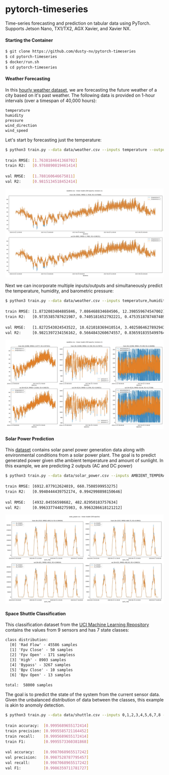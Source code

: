 # pytorch-timeseries

Time-series forecasting and prediction on tabular data using PyTorch.  Supports Jetson Nano, TX1/TX2, AGX Xavier, and Xavier NX.

#### Starting the Container

``` bash
$ git clone https://github.com/dusty-nv/pytorch-timeseries
$ cd pytorch-timeseries
$ docker/run.sh
$ cd pytorch-timeseries
```

#### Weather Forecasting

In this [hourly weather dataset](https://www.kaggle.com/selfishgene/historical-hourly-weather-data), we are forecasting the future weather of a city based on it's past weather.  The following data is provided on 1-hour intervals (over a timespan of 40,000 hours):

```
temperature
humidity
pressure
wind_direction
wind_speed
```

Let's start by forecasting just the temperature:

``` bash
$ python3 train.py --data data/weather.csv --inputs temperature --outputs temperature --horizon 1

train RMSE: [1.7638184641368702]
train R2:   [0.9768890819461414]

val RMSE:   [1.788160646675811]
val R2:     [0.9815134518452414]
```

![Weather Forecasting](data/weather_temperature.jpg)

Next we can incorporate multiple inputs/outputs and simultaneously predict the temperature, humidity, and barometric pressure:

``` bash
$ python3 train.py --data data/weather.csv --inputs temperature,humidity,pressure --outputs temperature,humidity,pressure --horizon 1

train RMSE: [1.8732083404885846, 7.086468834684506, 12.398559674547002]
train R2:   [0.9735385787621987, 0.7405181652792221, 0.4753518787407489]

val RMSE:   [1.8272543024543522, 10.621018369410514, 3.4025864627892943]
val R2:     [0.9821397234156162, 0.5664843260674557, 0.8365918355499764]
```

![Weather Forecasting](data/weather.jpg)

#### Solar Power Prediction

This [dataset](https://www.kaggle.com/anikannal/solar-power-generation-data) contains solar panel power generation data along with environmental conditions from a solar power plant.  The goal is to predict generated power given sthe ambient temperature and amount of sunlight.  In this example, we are predicting 2 outputs (AC and DC power)

``` bash
$ python3 train.py --data data/solar_power.csv --inputs AMBIENT_TEMPERATURE,IRRADIATION --outputs DC_POWER,AC_POWER

train RMSE: [6912.877912624019, 660.7508599953275]
train R2:   [0.9940444439752174, 0.9942998898150646]

val RMSE:   [4932.04556598682, 482.82950183757634]
val R2:     [0.9963377448275983, 0.9963286618121212]
```

![Solar Power Prediction](data/solar_power.jpg)

#### Space Shuttle Classification

This classification dataset from the [UCI Machine Learning Repository](https://archive.ics.uci.edu/ml/datasets/Statlog+%28Shuttle%29) contains the values from 9 sensors and has 7 state classes:

```
class distribution:
  [0] 'Rad Flow' - 45586 samples
  [1] 'Fpv Close' - 50 samples
  [2] 'Fpv Open' - 171 sampless
  [3] 'High' - 8903 samples
  [4] 'Bypass' - 3267 samples
  [5] 'Bpv Close' - 10 samples
  [6] 'Bpv Open' - 13 samples

total:  58000 samples
```

The goal is to predict the state of the system from the current sensor data.  Given the unbalanced distribution of data between the classes, this example is akin to anomoly detection.

``` bash
$ python3 train.py --data data/shuttle.csv --inputs 0,1,2,3,4,5,6,7,8 --outputs class --classification --epochs 100

train accuracy:  [0.9995689655172414]
train precision: [0.9995585721164452]
train recall:    [0.9995689655172414]
train F1:        [0.9995573360381868]

val accuracy:    [0.9987068965517242]
val precision:   [0.9987528787795457]
val recall:      [0.9987068965517242]
val F1:          [0.9986359711781727]
```